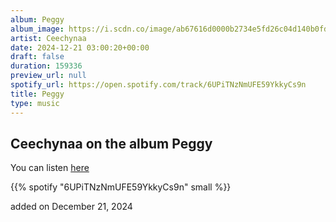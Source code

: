 ```yaml
---
album: Peggy
album_image: https://i.scdn.co/image/ab67616d0000b2734e5fd26c04d140b0fd02e48d
artist: Ceechynaa
date: 2024-12-21 03:00:20+00:00
draft: false
duration: 159336
preview_url: null
spotify_url: https://open.spotify.com/track/6UPiTNzNmUFE59YkkyCs9n
title: Peggy
type: music
---
```



## Ceechynaa on the album Peggy

You can listen [here](https://open.spotify.com/track/6UPiTNzNmUFE59YkkyCs9n)

{{% spotify "6UPiTNzNmUFE59YkkyCs9n" small %}}

added on December 21, 2024